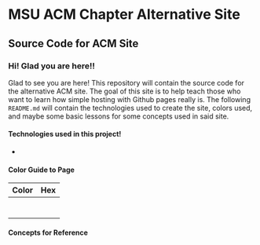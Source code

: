 # MSU ACM Chapter Alternative Site #

## Source Code for ACM Site ##


### Hi! Glad you are here!! ###
Glad to see you are here! 
This repository will contain the source code for the alternative ACM site. The goal of this site is to help teach those who want to learn how simple hosting with 
Github pages really is. The following `README.md` will contain the technologies used to create the site, colors used, and maybe some basic lessons for some concepts used in said site. 

#### Technologies used in this project! ####
- 
#### Color Guide to Page ####

Color | Hex
------|------  
      |
      | 
      | 
      | 
      | 
      | 
      | 



#### Concepts for Reference ####




